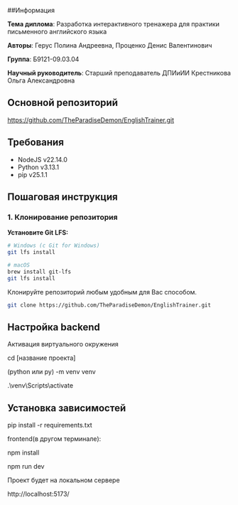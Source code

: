 ##Информация

**Тема диплома**: Разработка интерактивного тренажера для практики письменного английского языка

**Авторы**: Герус Полина Андреевна, Проценко Денис Валентинович

**Группа**: Б9121-09.03.04

**Научный руководитель**: Старший преподаватель ДПИиИИ Крестникова Ольга Александровна

## Основной репозиторий

https://github.com/TheParadiseDemon/EnglishTrainer.git

## Требования

- NodeJS v22.14.0
- Python v3.13.1
- pip v25.1.1

## Пошаговая инструкция
### 1. Клонирование репозитория
**Установите Git LFS:**
   ```bash
   # Windows (с Git for Windows)
   git lfs install
   
   # macOS
   brew install git-lfs
   git lfs install
   ```
Клонируйте репозиторий любым удобным для Вас способом.
```bash
git clone https://github.com/TheParadiseDemon/EnglishTrainer.git
```


## Настройка backend
Активация виртуального окружения

cd [название проекта]

(python или py) -m venv venv

.\venv\Scripts\activate

## Установка зависимостей

pip install -r requirements.txt

frontend(в другом терминале):

npm install

npm run dev

Проект будет на локальном сервере

http://localhost:5173/
